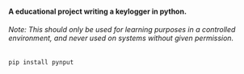 #### A educational project writing a keylogger in python.
###### Note: This should only be used for learning purposes in a controlled environment, and never used on systems without given permission.
`pip install pynput`
